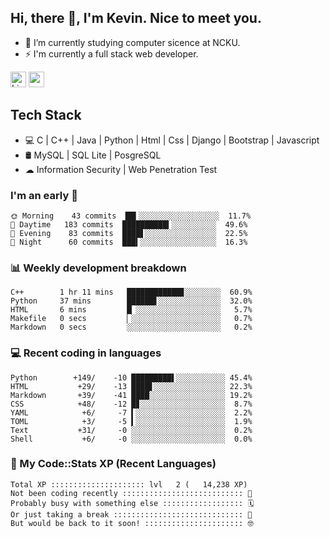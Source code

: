 ## Hi, there 👋, I'm Kevin. Nice to meet you.

- 🌱 I’m currently studying computer sicence at NCKU.
- ⚡ I'm currently a full stack web developer.

<a href="https://www.linkedin.com/in/kevin12686/"><img alt="LinkedIn" src="https://img.shields.io/badge/linkedin%20-%230077B5.svg?&style=for-the-badge&logo=linkedin&logoColor=white" height=25></a>
<a href="https://www.instagram.com/kevin12686/"><img src="https://img.shields.io/badge/instagram-3f729b?&style=for-the-badge&logo=instagram&logoColor=white" height=25></a>

## Tech Stack

* 💻 C | C++ | Java | Python | Html | Css | Django | Bootstrap | Javascript
* 🛢️ MySQL | SQL Lite | PosgreSQL
* ☁ Information Security | Web Penetration Test

### I'm an early 🐤

<!-- early_bird start -->

```text
🌞 Morning    43 commits  ██▍░░░░░░░░░░░░░░░░░░  11.7%
🌆 Daytime   183 commits  ██████████▍░░░░░░░░░░  49.6%
🌃 Evening    83 commits  ████▋░░░░░░░░░░░░░░░░  22.5%
🌙 Night      60 commits  ███▍░░░░░░░░░░░░░░░░░  16.3%
```

<!-- early_bird end -->

### 📊 Weekly development breakdown

<!-- code_time start -->

```text
C++        1 hr 11 mins   ████████████▊░░░░░░░░  60.9%
Python     37 mins        ██████▋░░░░░░░░░░░░░░  32.0%
HTML       6 mins         █▏░░░░░░░░░░░░░░░░░░░   5.7%
Makefile   0 secs         ▏░░░░░░░░░░░░░░░░░░░░   0.7%
Markdown   0 secs         ░░░░░░░░░░░░░░░░░░░░░   0.2%
```

<!-- code_time end -->

### 💻 Recent coding in languages

<!-- code_diff start -->

```text
Python        +149/    -10 █████████▌░░░░░░░░░░░ 45.4%
HTML           +29/    -13 ████▋░░░░░░░░░░░░░░░░ 22.3%
Markdown       +39/    -41 ████░░░░░░░░░░░░░░░░░ 19.2%
CSS            +48/    -12 █▊░░░░░░░░░░░░░░░░░░░  8.7%
YAML            +6/     -7 ▍░░░░░░░░░░░░░░░░░░░░  2.2%
TOML            +3/     -5 ▍░░░░░░░░░░░░░░░░░░░░  1.9%
Text           +31/     -0 ░░░░░░░░░░░░░░░░░░░░░  0.2%
Shell           +6/     -0 ░░░░░░░░░░░░░░░░░░░░░  0.0%
```

<!-- code_diff end -->

### 🧰 My Code::Stats XP (Recent Languages)

<!-- codestats start -->

```text
Total XP ::::::::::::::::::::: lvl   2 (   14,238 XP) 
Not been coding recently ::::::::::::::::::::::::::: 🙈
Probably busy with something else :::::::::::::::::: 🗓
Or just taking a break ::::::::::::::::::::::::::::: 🌴
But would be back to it soon! :::::::::::::::::::::: 🤓
```

<!-- codestats end -->
